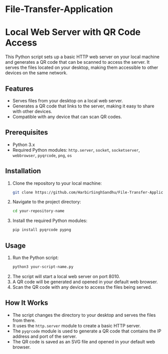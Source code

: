# File-Transfer-Application
# Local Web Server with QR Code Access

This Python script sets up a basic HTTP web server on your local machine and generates a QR code that can be scanned to access the server. It serves the files located on your desktop, making them accessible to other devices on the same network.

## Features
- Serves files from your desktop on a local web server.
- Generates a QR code that links to the server, making it easy to share with other devices.
- Compatible with any device that can scan QR codes.

## Prerequisites
- Python 3.x
- Required Python modules: `http.server`, `socket`, `socketserver`, `webbrowser`, `pyqrcode`, `png`, `os`

## Installation

1. Clone the repository to your local machine:
    ```bash
    git clone https://github.com/HarbirSinghSandhu/File-Transfer-Application.git
    ```
2. Navigate to the project directory:
    ```bash
    cd your-repository-name
    ```
3. Install the required Python modules:
    ```bash
    pip install pyqrcode pypng
    ```

## Usage

1. Run the Python script:
    ```bash
    python3 your-script-name.py
    ```
2. The script will start a local web server on port 8010.
3. A QR code will be generated and opened in your default web browser.
4. Scan the QR code with any device to access the files being served.

## How It Works

- The script changes the directory to your desktop and serves the files from there.
- It uses the `http.server` module to create a basic HTTP server.
- The `pyqrcode` module is used to generate a QR code that contains the IP address and port of the server.
- The QR code is saved as an SVG file and opened in your default web browser.


